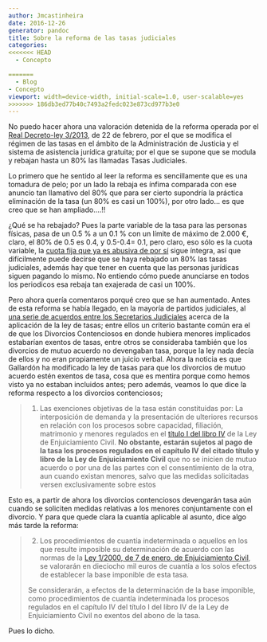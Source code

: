 ```yaml
---
author: Jmcastinheira
date: 2016-12-26
generator: pandoc
title: Sobre la reforma de las tasas judiciales
categories:
<<<<<<< HEAD
  - Concepto

=======
  - Blog
- Concepto
viewport: width=device-width, initial-scale=1.0, user-scalable=yes
>>>>>>> 186db3ed77b40c7493a2fedc023e873cd977b3e0
---
```




No puedo hacer ahora una valoración detenida de la reforma operada por
el [Real Decreto-ley
3/2013](http://www.sisej.com/documentos/tasas-judiciales/doc_view/1714-real-decreto-ley-32013-de-modificacion-ley-tasas-judiciales),
de 22 de febrero, por el que se modifica el régimen de las tasas en el
ámbito de la Administración de Justicia y el sistema de asistencia
jurídica gratuita; por el que se supone que se modula y rebajan hasta un
80% las llamadas Tasas Judiciales.

Lo primero que he sentido al leer la reforma es sencillamente que es una
tomadura de pelo; por un lado la rebaja es ínfima comparada con ese
anuncio tan llamativo del 80% que para ser cierto supondría la práctica
eliminación de la tasa (un 80% es casi un 100%), por otro lado... es que
creo que se han ampliado....!!

¿Qué se ha rebajado? Pues la parte variable de la tasa para las personas
físicas, pasa de un 0.5 % a un 0.1 % con un límite de máximo de 2.000 €,
claro, el 80% de 0.5 es 0.4, y 0.5-0.4= 0.1, pero claro, eso sólo es la
cuota variable, la [cuota fija que ya es abusiva de por
sí](http://noticias.juridicas.com/base_datos/Fiscal/l10-2012.html#a7)
sigue íntegra, así que difícilmente puede decirse que se haya rebajado
un 80% las tasas judiciales, además hay que tener en cuenta que las
personas jurídicas siguen pagando lo mismo. No entiendo cómo puede
anunciarse en todos los periodicos esa rebaja tan exajerada de casi un
100%.

Pero ahora quería comentaros porqué creo que se han aumentado. Antes de
esta reforma se había llegado, en la mayoría de partidos judiciales, al
[una serie de acuerdos entre los Secretarios
Judiciales](http://www.sisej.com/documentos/tasas-judiciales) acerca de
la aplicación de la ley de tasas; entre ellos un criterio bastante común
era el de que los Divorcios Contenciosos en donde hubiera menores
implicados estabarían exentos de tasas, entre otros se consideraba
también que los divorcios de mutuo acuerdo no devengaban tasa, porque la
ley nada decía de ellos y no eran propiamente un juicio verbal. Ahora la
noticia es que Gallardón ha modificado la ley de tasas para que los
divorcios de mutuo acuerdo estén exentos de tasa, cosa que es mentira
porque como hemos visto ya no estaban incluidos antes; pero además,
veamos lo que dice la reforma respecto a los divorcios contenciosos;

> 1.  Las exenciones objetivas de la tasa están constituidas por: La
>     interposición de demanda y la presentación de ulteriores recursos
>     en relación con los procesos sobre capacidad, filiación,
>     matrimonio y menores regulados en el [título I del libro
>     IV](http://noticias.juridicas.com/base_datos/Privado/l1-2000.l4t1.html#c4)
>     de la Ley de Enjuiciamiento Civil. **No obstante, estarán sujetos
>     al pago de la tasa los procesos regulados en el capítulo IV del
>     citado título y libro de la Ley de Enjuiciamiento Civil** que no
>     se inicien de mutuo acuerdo o por una de las partes con el
>     consentimiento de la otra, aun cuando existan menores, salvo que
>     las medidas solicitadas versen exclusivamente sobre estos

Esto es, a partir de ahora los divorcios contenciosos devengarán tasa
aún cuando se soliciten medidas relativas a los menores conjuntamente
con el divorcio. Y para que quede clara la cuantía aplicable al asunto,
dice algo más tarde la reforma:

> 2.  Los procedimientos de cuantía indeterminada o aquellos en los que
>     resulte imposible su determinación de acuerdo con las normas de la
>     [Ley 1/2000, de 7 de enero, de Enjuiciamiento
>     Civil](http://noticias.juridicas.com/base_datos/Privado/l1-2000.html),
>     se valorarán en dieciocho mil euros de cuantía a los solos efectos
>     de establecer la base imponible de esta tasa.
>
> Se considerarán, a efectos de la determinación de la base imponible,
> como procedimientos de cuantía indeterminada los procesos regulados en
> el capítulo IV del título I del libro IV de la Ley de Enjuiciamiento
> Civil no exentos del abono de la tasa.

Pues lo dicho.
